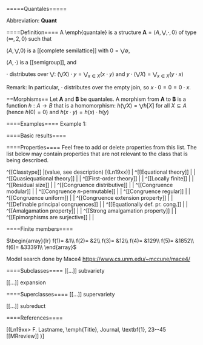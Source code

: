 =====Quantales=====

Abbreviation: **Quant**

====Definition====
A \emph{quantale} is a structure $\mathbf{A}=\langle A, \bigvee, \cdot, 0\rangle$ of type $\langle\infty, 2, 0\rangle$ such that

$\langle A, \bigvee, 0\rangle$ is a [[complete semilattice]] with $0=\bigvee\emptyset$,

$\langle A, \cdot\rangle$ is a [[semigroup]], and

$\cdot$ distributes over $\bigvee$:  $(\bigvee X)\cdot y=\bigvee_{x\in X}(x\cdot y)$ and $y\cdot(\bigvee X)=\bigvee_{x\in X}(y\cdot x)$


Remark: In particular, $\cdot$ distributes over the empty join, so $x\cdot 0=0=0\cdot x$.

==Morphisms==
Let $\mathbf{A}$ and $\mathbf{B}$ be quantales. A morphism from $\mathbf{A}$ to $\mathbf{B}$ is a function $h:A\rightarrow B$ that is a homomorphism: 
$h(\bigvee X)=\bigvee h[X]$ for all $X\subseteq A$ (hence $h(0)=0$) and
$h(x \cdot y)=h(x) \cdot h(y)$



====Examples====
Example 1: 

====Basic results====


====Properties====
Feel free to add or delete properties from this list. The list below may contain properties that are not relevant to the class that is being described.

^[[Classtype]]                        |(value, see description) [(Ln19xx)]  |
^[[Equational theory]]                | |
^[[Quasiequational theory]]           | |
^[[First-order theory]]               | |
^[[Locally finite]]                   | |
^[[Residual size]]                    | |
^[[Congruence distributive]]          | |
^[[Congruence modular]]               | |
^[[Congruence $n$-permutable]]        | |
^[[Congruence regular]]               | |
^[[Congruence uniform]]               | |
^[[Congruence extension property]]    | |
^[[Definable principal congruences]]  | |
^[[Equationally def. pr. cong.]]      | |
^[[Amalgamation property]]            | |
^[[Strong amalgamation property]]     | |
^[[Epimorphisms are surjective]]      | |

====Finite members====

$\begin{array}{lr}
  f(1)= &1\\
  f(2)= &2\\
  f(3)= &12\\
  f(4)= &129\\
  f(5)= &1852\\
  f(6)= &33391\\
\end{array}$

Model search done by Mace4 https://www.cs.unm.edu/~mccune/mace4/

====Subclasses====
  [[...]] subvariety

  [[...]] expansion


====Superclasses====
  [[...]] supervariety

  [[...]] subreduct


====References====

[(Ln19xx>
F. Lastname, \emph{Title}, Journal, \textbf{1}, 23--45 [[MRreview]] 
)]


